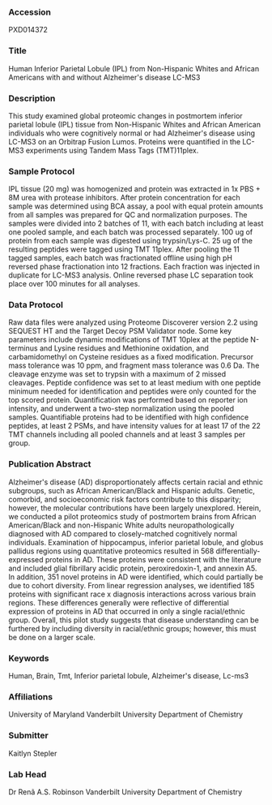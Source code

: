 ### Accession
PXD014372

### Title
Human Inferior Parietal Lobule (IPL) from Non-Hispanic Whites and African Americans with and without Alzheimer's disease LC-MS3

### Description
This study examined global proteomic changes in postmortem inferior parietal lobule (IPL) tissue from Non-Hispanic Whites and African American individuals who were cognitively normal or had Alzheimer's disease using LC-MS3 on an Orbitrap Fusion Lumos. Proteins were quantified in the LC-MS3 experiments using Tandem Mass Tags (TMT)11plex.

### Sample Protocol
IPL tissue (20 mg) was homogenized and protein was extracted in 1x PBS + 8M urea with protease inhibitors. After protein concentration for each sample was determined using BCA assay, a pool with equal protein amounts from all samples was prepared for QC and normalization purposes. The samples were divided into 2 batches of 11, with each batch including at least one pooled sample, and each batch was processed separately. 100 ug of protein from each sample was digested using trypsin/Lys-C. 25 ug of the resulting peptides were tagged using TMT 11plex. After pooling the 11 tagged samples, each batch was fractionated offline using high pH reversed phase fractionation into 12 fractions. Each fraction was injected in duplicate for LC-MS3 analysis. Online reversed phase LC separation took place over 100 minutes for all analyses.

### Data Protocol
Raw data files were analyzed using Proteome Discoverer version 2.2 using SEQUEST HT and the Target Decoy PSM Validator node. Some key parameters include dynamic modifications of TMT 10plex at the peptide N-terminus and Lysine residues and Methionine oxidation, and carbamidomethyl on Cysteine residues as a fixed modification. Precursor mass tolerance was 10 ppm, and fragment mass tolerance was 0.6 Da. The cleavage enzyme was set to trypsin with a maximum of 2 missed cleavages. Peptide confidence was set to at least medium with one peptide minimum needed for identification and peptides were only counted for the top scored protein. Quantification was performed based on reporter ion intensity, and underwent a two-step normalization using the pooled samples. Quantifiable proteins had to be identified with high confidence peptides, at least 2 PSMs, and have intensity values for at least 17 of the 22 TMT channels including all pooled channels and at least 3 samples per group.

### Publication Abstract
Alzheimer's disease (AD) disproportionately affects certain racial and ethnic subgroups, such as African American/Black and Hispanic adults. Genetic, comorbid, and socioeconomic risk factors contribute to this disparity; however, the molecular contributions have been largely unexplored. Herein, we conducted a pilot proteomics study of postmortem brains from African American/Black and non-Hispanic White adults neuropathologically diagnosed with AD compared to closely-matched cognitively normal individuals. Examination of hippocampus, inferior parietal lobule, and globus pallidus regions using quantitative proteomics resulted in 568 differentially-expressed proteins in AD. These proteins were consistent with the literature and included glial fibrillary acidic protein, peroxiredoxin-1, and annexin A5. In addition, 351 novel proteins in AD were identified, which could partially be due to cohort diversity. From linear regression analyses, we identified 185 proteins with significant race x diagnosis interactions across various brain regions. These differences generally were reflective of differential expression of proteins in AD that occurred in only a single racial/ethnic group. Overall, this pilot study suggests that disease understanding can be furthered by including diversity in racial/ethnic groups; however, this must be done on a larger scale.

### Keywords
Human, Brain, Tmt, Inferior parietal lobule, Alzheimer's disease, Lc-ms3

### Affiliations
University of Maryland
Vanderbilt University Department of Chemistry

### Submitter
Kaitlyn Stepler

### Lab Head
Dr Renã A.S. Robinson
Vanderbilt University Department of Chemistry


